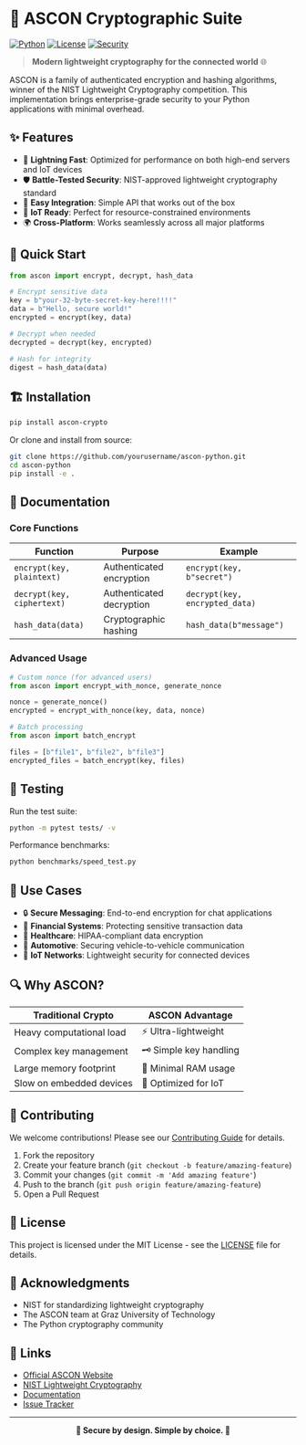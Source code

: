 # 🔐 ASCON Cryptographic Suite

[![Python](https://img.shields.io/badge/Python-3.7+-blue.svg)](https://python.org)
[![License](https://img.shields.io/badge/License-MIT-green.svg)](LICENSE)
[![Security](https://img.shields.io/badge/Cryptography-ASCON-red.svg)](https://ascon.iaik.tugraz.at/)

> **Modern lightweight cryptography for the connected world** 🌐

ASCON is a family of authenticated encryption and hashing algorithms, winner of the NIST Lightweight Cryptography competition. This implementation brings enterprise-grade security to your Python applications with minimal overhead.

## ✨ Features

- 🚀 **Lightning Fast**: Optimized for performance on both high-end servers and IoT devices
- 🛡️ **Battle-Tested Security**: NIST-approved lightweight cryptography standard
- 🔧 **Easy Integration**: Simple API that works out of the box
- 📱 **IoT Ready**: Perfect for resource-constrained environments
- 🌍 **Cross-Platform**: Works seamlessly across all major platforms

## 🚦 Quick Start

```python
from ascon import encrypt, decrypt, hash_data

# Encrypt sensitive data
key = b"your-32-byte-secret-key-here!!!!"
data = b"Hello, secure world!"
encrypted = encrypt(key, data)

# Decrypt when needed
decrypted = decrypt(key, encrypted)

# Hash for integrity
digest = hash_data(data)
```

## 🏗️ Installation

```bash
pip install ascon-crypto
```

Or clone and install from source:
```bash
git clone https://github.com/yourusername/ascon-python.git
cd ascon-python
pip install -e .
```

## 📖 Documentation

### Core Functions

| Function | Purpose | Example |
|----------|---------|---------|
| `encrypt(key, plaintext)` | Authenticated encryption | `encrypt(key, b"secret")` |
| `decrypt(key, ciphertext)` | Authenticated decryption | `decrypt(key, encrypted_data)` |
| `hash_data(data)` | Cryptographic hashing | `hash_data(b"message")` |

### Advanced Usage

```python
# Custom nonce (for advanced users)
from ascon import encrypt_with_nonce, generate_nonce

nonce = generate_nonce()
encrypted = encrypt_with_nonce(key, data, nonce)

# Batch processing
from ascon import batch_encrypt

files = [b"file1", b"file2", b"file3"]
encrypted_files = batch_encrypt(key, files)
```

## 🧪 Testing

Run the test suite:
```bash
python -m pytest tests/ -v
```

Performance benchmarks:
```bash
python benchmarks/speed_test.py
```

## 🎯 Use Cases

- 🔒 **Secure Messaging**: End-to-end encryption for chat applications
- 🏦 **Financial Systems**: Protecting sensitive transaction data
- 🏥 **Healthcare**: HIPAA-compliant data encryption
- 🚗 **Automotive**: Securing vehicle-to-vehicle communication
- 📡 **IoT Networks**: Lightweight security for connected devices

## 🔍 Why ASCON?

| Traditional Crypto | ASCON Advantage |
|-------------------|-----------------|
| Heavy computational load | ⚡ Ultra-lightweight |
| Complex key management | 🗝️ Simple key handling |
| Large memory footprint | 💾 Minimal RAM usage |
| Slow on embedded devices | 🚀 Optimized for IoT |

## 🤝 Contributing

We welcome contributions! Please see our [Contributing Guide](CONTRIBUTING.md) for details.

1. Fork the repository
2. Create your feature branch (`git checkout -b feature/amazing-feature`)
3. Commit your changes (`git commit -m 'Add amazing feature'`)
4. Push to the branch (`git push origin feature/amazing-feature`)
5. Open a Pull Request

## 📜 License

This project is licensed under the MIT License - see the [LICENSE](LICENSE) file for details.

## 🙏 Acknowledgments

- NIST for standardizing lightweight cryptography
- The ASCON team at Graz University of Technology
- The Python cryptography community

## 🔗 Links

- [Official ASCON Website](https://ascon.iaik.tugraz.at/)
- [NIST Lightweight Cryptography](https://csrc.nist.gov/projects/lightweight-cryptography)
- [Documentation](https://ascon-python.readthedocs.io/)
- [Issue Tracker](https://github.com/yourusername/ascon-python/issues)

---

<div align="center">
  <strong>🔐 Secure by design. Simple by choice. 🔐</strong>
</div>